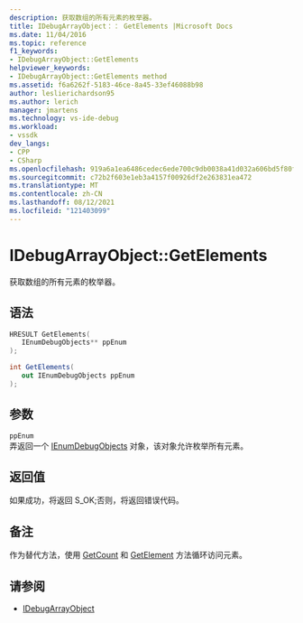 ```yaml
---
description: 获取数组的所有元素的枚举器。
title: IDebugArrayObject：： GetElements |Microsoft Docs
ms.date: 11/04/2016
ms.topic: reference
f1_keywords:
- IDebugArrayObject::GetElements
helpviewer_keywords:
- IDebugArrayObject::GetElements method
ms.assetid: f6a6262f-5183-46ce-8a45-33ef46088b98
author: leslierichardson95
ms.author: lerich
manager: jmartens
ms.technology: vs-ide-debug
ms.workload:
- vssdk
dev_langs:
- CPP
- CSharp
ms.openlocfilehash: 919a6a1ea6486cedec6ede700c9db0038a41d032a606bd5f80f13af8045a1f61
ms.sourcegitcommit: c72b2f603e1eb3a4157f00926df2e263831ea472
ms.translationtype: MT
ms.contentlocale: zh-CN
ms.lasthandoff: 08/12/2021
ms.locfileid: "121403099"
---
```

# <a name="idebugarrayobjectgetelements"></a>IDebugArrayObject::GetElements
获取数组的所有元素的枚举器。

## <a name="syntax"></a>语法

```cpp
HRESULT GetElements( 
   IEnumDebugObjects** ppEnum
);
```

```csharp
int GetElements(
   out IEnumDebugObjects ppEnum
);
```

## <a name="parameters"></a>参数
`ppEnum`\
弄返回一个 [IEnumDebugObjects](../../../extensibility/debugger/reference/ienumdebugobjects.md) 对象，该对象允许枚举所有元素。

## <a name="return-value"></a>返回值
 如果成功，将返回 S_OK;否则，将返回错误代码。

## <a name="remarks"></a>备注
 作为替代方法，使用 [GetCount](../../../extensibility/debugger/reference/idebugarrayobject-getcount.md) 和 [GetElement](../../../extensibility/debugger/reference/idebugarrayobject-getelement.md) 方法循环访问元素。

## <a name="see-also"></a>请参阅
- [IDebugArrayObject](../../../extensibility/debugger/reference/idebugarrayobject.md)
